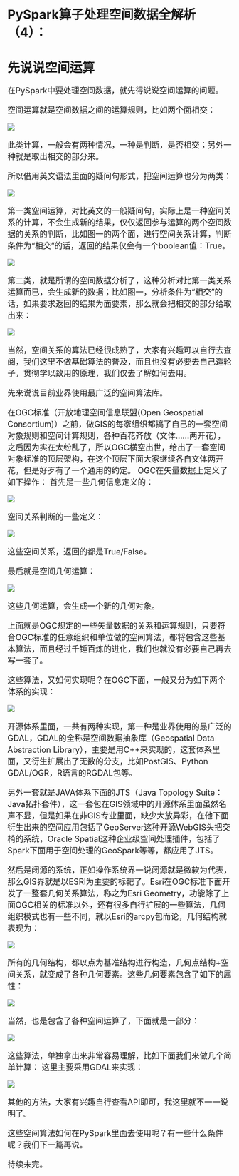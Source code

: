 # PySpark算子处理空间数据全解析（4）：
# 先说说空间运算
<font size=4>
在PySpark中要处理空间数据，就先得说说空间运算的问题。

空间运算就是空间数据之间的运算规则，比如两个面相交：

<img src="img/1.jpg"/>


此类计算，一般会有两种情况，一种是判断，是否相交；另外一种就是取出相交的部分来。

所以借用英文语法里面的疑问句形式，把空间运算也分为两类：

<img src="img/2.jpg"/>


第一类空间运算，对比英文的一般疑问句，实际上是一种空间关系的计算，不会生成新的结果，仅仅返回参与运算的两个空间数据的关系的判断，比如图一的两个面，进行空间关系计算，判断条件为“相交”的话，返回的结果仅会有一个boolean值：True。

<img src="img/3.jpg"/>

第二类，就是所谓的空间数据分析了，这种分析对比第一类关系运算而已，会生成新的数据；比如图一，分析条件为“相交”的话，如果要求返回的结果为面要素，那么就会把相交的部分给取出来：

<img src="img/4.jpg"/>


当然，空间关系的算法已经很成熟了，大家有兴趣可以自行去查阅，我们这里不做基础算法的普及，而且也没有必要去自己造轮子，贯彻学以致用的原理，我们仅去了解如何去用。

先来说说目前业界使用最广泛的空间算法库。

在OGC标准（开放地理空间信息联盟(Open Geospatial Consortium)）之前，做GIS的每家组织都搞了自己的一套空间对象规则和空间计算规则，各种百花齐放（文体……两开花），之后因为实在太纷乱了，所以OGC横空出世，给出了一套空间对象标准的顶层架构，在这个顶层下面大家继续各自文体两开花，但是好歹有了一个通用的约定。
OGC在矢量数据上定义了如下操作：
首先是一些几何信息定义的：

<img src="img/5.jpg"/>

空间关系判断的一些定义：

<img src="img/6.jpg"/>

这些空间关系，返回的都是True/False。

最后就是空间几何运算：

<img src="img/7.jpg"/>

这些几何运算，会生成一个新的几何对象。

上面就是OGC规定的一些矢量数据的关系和运算规则，只要符合OGC标准的任意组织和单位做的空间算法，都将包含这些基本算法，而且经过千锤百炼的进化，我们也就没有必要自己再去写一套了。

这些算法，又如何实现呢？在OGC下面，一般又分为如下两个体系的实现：

<img src="img/8.jpg"/>


开源体系里面，一共有两种实现，第一种是业界使用的最广泛的GDAL，GDAL的全称是空间数据抽象库（Geospatial Data Abstraction Library），主要是用C++来实现的，这套体系里面，又衍生扩展出了无数的分支，比如PostGIS、Python GDAL/OGR，R语言的RGDAL包等。

另外一套就是JAVA体系下面的JTS（Java Topology Suite：Java拓扑套件），这一套包在GIS领域中的开源体系里面虽然名声不显，但是如果在非GIS专业里面，缺少大放异彩，在他下面衍生出来的空间应用包括了GeoServer这种开源WebGIS头把交椅的系统，Oracle Spatial这种企业级空间处理插件，包括了Spark下面用于空间处理的GeoSpark等等，都应用了JTS。

然后是闭源的系统，正如操作系统界一说闭源就是微软为代表，那么GIS界就是以ESRI为主要的标靶了。Esri在OGC标准下面开发了一整套几何关系算法，称之为Esri Geometry，功能除了上面OGC相关的标准以外，还有很多自行扩展的一些算法，几何组织模式也有一些不同，就以Esri的arcpy包而论，几何结构就表现为：

<img src="img/9.jpg"/>

所有的几何结构，都以点为基准结构进行构造，几何点结构+空间关系，就变成了各种几何要素。这些几何要素包含了如下的属性：

<img src="img/10.jpg"/>

当然，也是包含了各种空间运算了，下面就是一部分：

<img src="img/11.jpg"/>

这些算法，单独拿出来非常容易理解，比如下面我们来做几个简单计算：
这里主要采用GDAL来实现：

<img src="img/12.jpg"/>

其他的方法，大家有兴趣自行查看API即可，我这里就不一一说明了。

这些空间算法如何在PySpark里面去使用呢？有一些什么条件呢？我们下一篇再说。

待续未完。
</font>